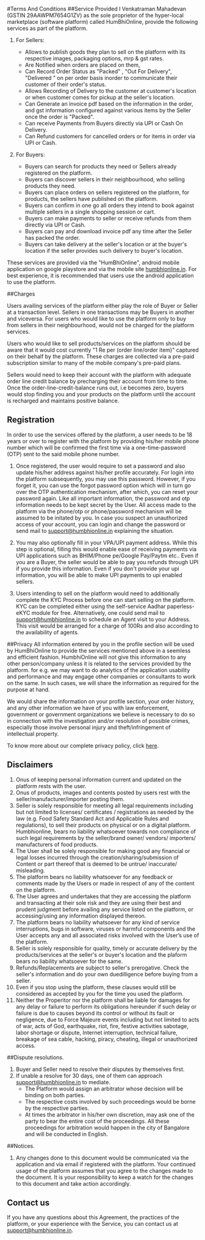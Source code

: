 #Terms And Conditions
##Service Provided
I Venkatraman Mahadevan (GSTIN 29AAWPM7654G1ZV) as the sole proprietor of the hyper-local marketplace (software platform) called HumBhiOnline, provide the following services as part of the platform.

1. For Sellers:
	* Allows to publish goods they plan to sell on the platform with its respective images, packaging options, mrp & gst rates.
	* Are Notified when orders are placed on them,
	* Can Record Order Status as  "Packed" , "Out For Delivery", "Delivered " on per order basis inorder to communicate their customer of their order's status.
	* Allows Recording of Delivery to the customer at customer's location or when customer comes for pickup at the seller's location.
	* Can Generate an invoice pdf based on the information in the order, and gst information configured against various items by the Seller once the order is "Packed".
	* Can receive Payments from Buyers directly via UPI or Cash On Delivery.
	* Can Refund customers for cancelled orders or for items in order via UPI or Cash.


1. For Buyers: 	
	* Buyers can search for products they need or Sellers already registered on the platform.
	* Buyers can discover sellers in their neighbourhood, who selling products they need.
	* Buyers can place orders on sellers registered on the platform, for products, the sellers have published on the platform.
	* Buyers can confirm in one go all orders they intend to book against multiple sellers in a single shopping session or cart.
	* Buyers can make payments to seller or receive refunds from them directly via UPI or Cash.
	* Buyers can pay and download invoice pdf any time after the Seller has packed the order.
	* Buyers can take delivery at the seller's location or at the buyer's location if the seller provides such delivery to buyer's location.

These services are provided via the "HumBhiOnline", android mobile application on google playstore and  via the mobile site <a href="http://humbhionline.in">humbhionline.in</a>. For best experience, it is recommended that users use the android application to use the platform.


##Charges

Users availing services of the platform either play the role of Buyer or Seller at a transaction level. Sellers in one transactions may be Buyers in another and viceversa. For users who would like to use the platform only to buy from sellers in their neighbourhood, would not be charged for the platform services.

Users who would like to sell products/services on the platform should be aware that it would cost currently "1 Re per (order line/order item)" captured on their behalf by the platform. These charges are collected via a pre-paid subscription similar to many of the mobile company's pre-paid plans.

Sellers would need to keep their account with the platform with adequate order line credit balance by precharging their account from time to time. Once the order-line-credit-balance  runs out, i.e becomes zero, buyers would stop finding you and your products on the platform until the account is recharged and maintains positive balance.

## Registration
In order to use the services offered by the platform, a user needs to be 18 years or over to register with the platform by providing his/her mobile phone number which will be confirmed the first time via a one-time-password (OTP) sent to the said mobile phone number.

1. Once registered, the user would require to set a password and also update his/her address against his/her profile accurately. For login into the platform subsequently, you may use this password. However, if you forget it, you can use the forgot password option which will in turn go over the OTP authentication mechanism, after which, you can reset your password again. Like all important information, the password and otp information needs to be kept secret by the User. All access made to the platform via the phone/otp or phone/password mechanism will be assumed to be initated by you. In case you suspect an unauthorized access of your account, you can login and change the password or send mail to <a href="mailto:support@humbhionline">support@humbhionline.in</a> explaining the situation.

1. You may also optionally fill in your VPA/UPI payment address. While this step is optional, filling this would enable ease of receiving payments via UPI applications such as BHIM/Phone pe/Google Pay/Paytm etc.. Even if you are a Buyer, the seller would be able to pay you refunds through UPI if you provide this information. Even if you don't provide your upi information, you will be able to make UPI payments to upi enabled sellers.

1. Users intending to sell on the platform would need to additionally complete the KYC Process before one can start selling on the platform. KYC can be completed either using the self-service Aadhar paperless-eKYC module for free. Alternatively, one could send mail to <a href="mailto:support@humbhionline">support@humbhionline.in</a> to schedule an Agent visit to your Address. This visit would be arranged for a charge of 100Rs and also according to the availability of agents.


##Privacy
All information entered by you in the profile section will be used by HumBhiOnline to provide the services mentioned above in a seemless and efficient fashion. HumbhiOnline will not give this information to any other person/company unless it is related to the services provided by the platform. for e.g. we may want to do analytics of the application usability and performance and may engage other companies or consultants to work on the same. In such cases, we will share the information as required for the purpose at hand.

We would share the information on your profile section, your order history, and any other information we have of you with law enforcement, government or government organizations we believe is necessary to do so in connection with the investigation and/or resolution of possible crimes, especially those involve personal injury and theft/infringement of intellectual property.

To know more about our complete privacy policy, click <a href="/privacy">here</a>.

## Disclaimers

1. Onus of keeping personal information current and updated on the platform rests with the user.
1. Onus of products, images and contents posted by users rest with the seller/manufacturer/importer posting them.
1. Seller is solely responsible for meeting all legal requirements including but not limited to licenses/ certificates / registrations as needed by the law (e.g. Food Safety Standard Act and Applicable Rules and regulations), to sell their products on physical or on a digital platform. Humbhionline, bears no liability whatsoever towards non compliance of such legal requirements by the seller/brand owner/ vendors/ importers/ manufacturers of food products.  
1. The User shall be solely responsible for making good any financial or legal losses incurred through the creation/sharing/submission of Content or part thereof that is deemed to be untrue/ inaccurate/ misleading.
1. The platform bears no liability whatsoever for any feedback or comments made by the Users or made in respect of any of the content on the platform.
1. The User agrees and undertakes that they are accessing the platform and transacting at their sole risk and they are using their best and prudent judgment before availing any service listed on the platform, or accessing/using any information displayed thereon.  
1. The platform bears no liability whatsoever for any kind of service interruptions, bugs in software, viruses or harmful components and the User accepts any and all associated risks involved with the User’s use of the platform.
1. Seller is solely responsible for quality, timely or accurate delivery by the products/services at the seller's or buyer's location and the plaform bears no liability whatsoever for the same. 
1. Refunds/Replacements are subject to seller's prerogative. Check the seller's information and do your own duedilligence before buying from a seller.
1. Even if you stop using the platform, these clauses would still be considered as accepted by you for the time you used the platform.
1. Neither the Properitor nor the platform shall be liable for damages for any delay or failure to perform its obligations hereunder if such delay or failure is due to causes beyond its control or without its fault or negligence, due to Force Majeure events including but not limited to acts of war, acts of God, earthquake, riot, fire, festive activities sabotage, labor shortage or dispute, Internet interruption, technical failure, breakage of sea cable, hacking, piracy, cheating, illegal or unauthorized access.


##Dispute resolutions.
1. Buyer and Seller need to resolve their disputes by themselves first.
1. If unable a resolve for 30 days, one of them can approach <a href="mailto:support@humbhionline">support@humbhionline.in</a> to mediate.
	* The Platform would  assign an arbitrator whose decision will be binding on both parties.
	* The respective costs involved by such proceedings would be borne by the respective parties.
	* At times the arbitrator in his/her own discretion, may ask one of the party to bear the entire cost of the proceedings.
	 All these proceedings for arbitration would happen in the city of Bangalore and will be conducted in English.


##Notices.
1. Any changes done to this document would be communicated via the application and via email if registered with the platform. Your continued usage of the platform assumes that you agree to the changes made to the document. It is your responsibility to keep a watch for the changes to this document and take action  accordingly.

## Contact us
 If you have any questions about this Agreement, the practices of the platform, or your experience with the Service, you can contact us at <a href="mailto:support@humbhionline">support@humbhionline.in</a>.
